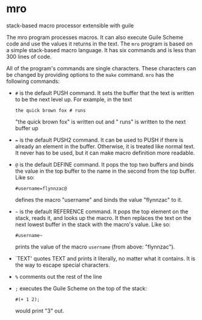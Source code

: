 # mro
stack-based macro processor extensible with guile

The mro program processes macros.  It can also execute Guile Scheme code and use the values it returns in the text. The `mro` program is based on a simple stack-based macro language.  It has six commands and is less than 300 lines of code.

All of the program's commands are single characters.  These characters can be changed by providing options to the `make` command. `mro` has the following commands:

- `#` is the default PUSH command.  It sets the buffer that the text is written to be the next level up.  For example, in the text

    `the quick brown fox # runs `

    "the quick brown fox" is written out and " runs" is written to the next buffer up

- `=` is the default PUSH2 command.  It can be used to PUSH if there is already an element in the buffer. Otherwise, it is treated like normal text.  It never has to be used, but it can make macro definition more readable.

- `@` is the default DEFINE command.  It pops the top two buffers and binds the value in the top buffer to the name in the second from the top buffer. Like so:

    `#username=flynnzac@`

    defines the macro "username" and binds the value "flynnzac" to it.

- `~` is the default REFERENCE command.  It pops the top element on the stack, reads it, and looks up the macro. It then replaces the text on the next lowest buffer in the stack with the macro's value.  Like so:

    `#username~`

    prints the value of the macro `username` (from above: "flynnzac").
    
- `TEXT' quotes TEXT and prints it literally, no matter what it contains.  It is the way to escape special characters.

- `%` comments out the rest of the line

- `;` executes the Guile Scheme on the top of the stack:

    `#(+ 1 2);`

    would print "3" out.

